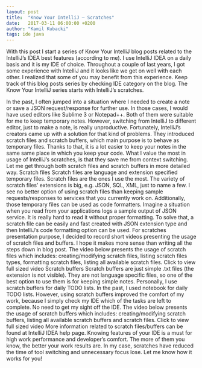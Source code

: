 ```yaml
---
layout: post
title:  "Know Your IntelliJ – Scratches"
date:   2017-03-11 06:00:00 +0200
author: "Kamil Kubacki"
tags: ide java
---
```


With this post I start a series of Know Your IntelliJ blog posts related to the IntelliJ’s IDEA best features (according to me). I use IntelliJ IDEA on a daily basis and it is my IDE of choice. Throughout a couple of last years, I got some experience with IntelliJ and it looks like we get on well with each other. I realized that some of you may benefit from this experience. Keep track of this blog posts series by checking IDE category on the blog.
The Know Your IntelliJ series starts with IntelliJ’s scratches.

In the past, I often jumped into a situation where I needed to create a note or save a JSON request/response for further use. In those cases, I would have used editors like Sublime 3 or Notepad++. Both of them were suitable for me to keep temporary notes. However, switching from IntelliJ to different editor, just to make a note, is really unproductive. Fortunately, IntelliJ’s creators came up with a solution for that kind of problems.
They introduced scratch files and scratch buffers, which main purpose is to behave as temporary files. Thanks to that, it is a lot easier to keep your notes in the same same place in which you keep your code.
What I value the most in usage of IntelliJ’s scratches, is that they save me from context switching.
Let me get through both scratch files and scratch buffers in more detailed way.
Scratch files
Scratch files are language and extension specified temporary files. Scratch files are the ones I use the most. The variety of scratch files’ extensions is big, e.g. JSON, SQL, XML, just to name a few. I see no better option of using scratch files than keeping sample requests/responses to services that you currently work on. Additionally, those temporary files can be used as code formatters. Imagine a situation when you read from your applications logs a sample output of JSON service. It is really hard to read it without proper formatting. To solve that, a scratch file can be easily and fast created with JSON extension type and then IntelliJ’s code formatting option can be used.
For scratches presentation purpose, I decided to record short videos presenting the usage of scratch files and buffers. I hope it makes more sense than writing all the steps down in blog post.
The video below presents the usage of scratch files which includes:
creating/modifying scratch files,
listing scratch files types,
formatting scratch files,
listing all available scratch files.
Click to view full sized video
Scratch buffers
Scratch buffers are just simple .txt files (the extension is not visible). They are not language specific files, so one of the best option to use them is for keeping simple notes. Personally, I use scratch buffers for daily TODO lists. In the past, I used notebook for daily TODO lists. However, using scratch buffers improved the comfort of my work, because I simply check my IDE which of the tasks are left to complete. No need to get my sight off the IDE.
The video below presents the usage of scratch buffers which includes:
creating/modifying scratch buffers,
listing all available scratch buffers and scratch files.
Click to view full sized video
More information related to scratch files/buffers can be found at IntelliJ IDEA help page.
Knowing features of your IDE is a must for high work performance and developer’s comfort. The more of them you know, the better your work results are. In my case, scratches have reduced the time of tool switching and unnecessary focus lose.
Let me know how it works for you!
